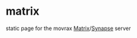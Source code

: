 # matrix
static page for the movrax [Matrix](https://matrix.org/)/[Synapse](https://github.com/matrix-org/synapse) server
